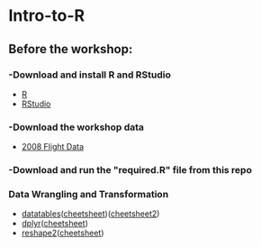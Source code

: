 # Intro-to-R

## Before the workshop:  
### -Download and install R and RStudio
* [R](https://www.r-project.org)
* [RStudio](https://www.rstudio.com/products/RStudio/)

### -Download the workshop data 
* [2008 Flight Data](http://stat-computing.org/dataexpo/2009/2008.csv.bz2)

### -Download and run the "required.R" file from this repo


### Data Wrangling and Transformation
* [datatables](https://github.com/Rdatatable/data.table/wiki/Getting-started)([cheetsheet](http://datacamp-community.s3.amazonaws.com/6fdf799f-76ba-45b1-b8d8-39c4d4211c31))([cheetsheet2](https://s3.amazonaws.com/assets.datacamp.com/img/blog/data+table+cheat+sheet.pdf))
* [dplyr](http://dplyr.tidyverse.org)([cheetsheet](https://www.rstudio.com/wp-content/uploads/2015/02/data-wrangling-cheatsheet.pdf))
* [reshape2](https://cran.r-project.org/web/packages/reshape2/reshape2.pdf)([cheetsheet](http://rstudio-pubs-static.s3.amazonaws.com/14391_c58a54d88eac4dfbb80d8e07bcf92194.html))
